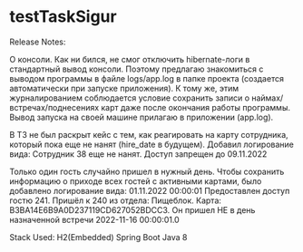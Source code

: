 # testTaskSigur

Release Notes:

О консоли. Как ни бился, не смог отключить hibernate-логи в стандартный вывод консоли. Поэтому предлагаю знакомиться с выводом программы в файле logs/app.log в папке проекта (создается автоматически при запуске приложения). К тому же, этим журналированием соблюдается условие сохранить записи о наймах/встречах/поднесениях карт даже после окончания работы программы. Вывод запуска на своей машине прилагаю в приложении (app.log).

В ТЗ не был раскрыт кейс с тем, как реагировать на карту сотрудника, который пока еще не нанят (hire_date в будущем). Добавил логирование вида:
Сотрудник 38 еще не нанят. Доступ запрещен до 09.11.2022

Только один гость случайно пришел в нужный день. Чтобы сохранить информацию о приходе всех гостей с активными картами, было добавлено логирование вида: 
01.11.2022 00:00:01 Предоставлен доступ гостю 241. Пришёл к 240 из отдела: Пищеблок. Карта: B3BA14E6B9A0D237119CD627052BDCC3. Он пришел НЕ в день назначенной встречи 2022-11-16 00:00:01.0

Stack Used:
H2(Embedded)
Spring Boot
Java 8
